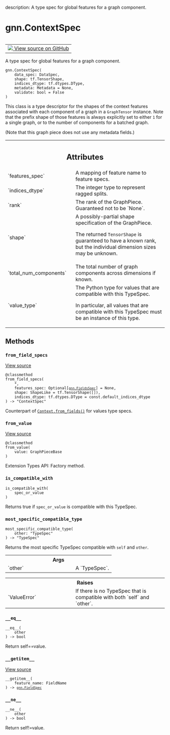description: A type spec for global features for a graph component.

<div itemscope itemtype="http://developers.google.com/ReferenceObject">
<meta itemprop="name" content="gnn.ContextSpec" />
<meta itemprop="path" content="Stable" />
<meta itemprop="property" content="__eq__"/>
<meta itemprop="property" content="__getitem__"/>
<meta itemprop="property" content="__init__"/>
<meta itemprop="property" content="__ne__"/>
<meta itemprop="property" content="from_field_specs"/>
<meta itemprop="property" content="from_value"/>
<meta itemprop="property" content="is_compatible_with"/>
<meta itemprop="property" content="most_specific_compatible_type"/>
</div>

# gnn.ContextSpec

<!-- Insert buttons and diff -->

<table class="tfo-notebook-buttons tfo-api nocontent" align="left">
<td>
  <a target="_blank" href="https://github.com/tensorflow/gnn/tree/master/tensorflow_gnn/graph/graph_tensor.py#L139-L182">
    <img src="https://www.tensorflow.org/images/GitHub-Mark-32px.png" />
    View source on GitHub
  </a>
</td>
</table>



A type spec for global features for a graph component.

<pre class="devsite-click-to-copy prettyprint lang-py tfo-signature-link">
<code>gnn.ContextSpec(
    data_spec: DataSpec,
    shape: tf.TensorShape,
    indices_dtype: tf.dtypes.DType,
    metadata: Metadata = None,
    validate: bool = False
)
</code></pre>



<!-- Placeholder for "Used in" -->

This class is a type descriptor for the shapes of the context features
associated with each component of a graph in a `GraphTensor` instance. Note
that the prefix shape of those features is always explicitly set to either `1`
for a single graph, or to the number of components for a batched graph.

(Note that this graph piece does not use any metadata fields.)



<!-- Tabular view -->
 <table class="responsive fixed orange">
<colgroup><col width="214px"><col></colgroup>
<tr><th colspan="2"><h2 class="add-link">Attributes</h2></th></tr>

<tr>
<td>
`features_spec`
</td>
<td>
A mapping of feature name to feature specs.
</td>
</tr><tr>
<td>
`indices_dtype`
</td>
<td>
The integer type to represent ragged splits.
</td>
</tr><tr>
<td>
`rank`
</td>
<td>
The rank of the GraphPiece. Guaranteed not to be `None`.
</td>
</tr><tr>
<td>
`shape`
</td>
<td>
A possibly-partial shape specification of the GraphPiece.

The returned `TensorShape` is guaranteed to have a known rank, but the
individual dimension sizes may be unknown.
</td>
</tr><tr>
<td>
`total_num_components`
</td>
<td>
The total number of graph components across dimensions if known.
</td>
</tr><tr>
<td>
`value_type`
</td>
<td>
The Python type for values that are compatible with this TypeSpec.

In particular, all values that are compatible with this TypeSpec must be an
instance of this type.
</td>
</tr>
</table>



## Methods

<h3 id="from_field_specs"><code>from_field_specs</code></h3>

<a target="_blank" href="https://github.com/tensorflow/gnn/tree/master/tensorflow_gnn/graph/graph_tensor.py#L150-L165">View source</a>

<pre class="devsite-click-to-copy prettyprint lang-py tfo-signature-link">
<code>@classmethod</code>
<code>from_field_specs(
    *,
    features_spec: Optional[<a href="../gnn/FieldsSpec.md"><code>gnn.FieldsSpec</code></a>] = None,
    shape: ShapeLike = tf.TensorShape([]),
    indices_dtype: tf.dtypes.DType = const.default_indices_dtype
) -> "ContextSpec"
</code></pre>

Counterpart of <a href="../gnn/Context.md#from_fields"><code>Context.from_fields()</code></a> for values type specs.


<h3 id="from_value"><code>from_value</code></h3>

<a target="_blank" href="https://github.com/tensorflow/gnn/tree/master/tensorflow_gnn/graph/graph_piece.py#L481-L484">View source</a>

<pre class="devsite-click-to-copy prettyprint lang-py tfo-signature-link">
<code>@classmethod</code>
<code>from_value(
    value: GraphPieceBase
)
</code></pre>

Extension Types API: Factory method.


<h3 id="is_compatible_with"><code>is_compatible_with</code></h3>

<pre class="devsite-click-to-copy prettyprint lang-py tfo-signature-link">
<code>is_compatible_with(
    spec_or_value
)
</code></pre>

Returns true if `spec_or_value` is compatible with this TypeSpec.


<h3 id="most_specific_compatible_type"><code>most_specific_compatible_type</code></h3>

<pre class="devsite-click-to-copy prettyprint lang-py tfo-signature-link">
<code>most_specific_compatible_type(
    other: "TypeSpec"
) -> "TypeSpec"
</code></pre>

Returns the most specific TypeSpec compatible with `self` and `other`.


<!-- Tabular view -->
 <table class="responsive fixed orange">
<colgroup><col width="214px"><col></colgroup>
<tr><th colspan="2">Args</th></tr>

<tr>
<td>
`other`
</td>
<td>
A `TypeSpec`.
</td>
</tr>
</table>



<!-- Tabular view -->
 <table class="responsive fixed orange">
<colgroup><col width="214px"><col></colgroup>
<tr><th colspan="2">Raises</th></tr>

<tr>
<td>
`ValueError`
</td>
<td>
If there is no TypeSpec that is compatible with both `self`
and `other`.
</td>
</tr>
</table>



<h3 id="__eq__"><code>__eq__</code></h3>

<pre class="devsite-click-to-copy prettyprint lang-py tfo-signature-link">
<code>__eq__(
    other
) -> bool
</code></pre>

Return self==value.


<h3 id="__getitem__"><code>__getitem__</code></h3>

<a target="_blank" href="https://github.com/tensorflow/gnn/tree/master/tensorflow_gnn/graph/graph_tensor.py#L58-L59">View source</a>

<pre class="devsite-click-to-copy prettyprint lang-py tfo-signature-link">
<code>__getitem__(
    feature_name: FieldName
) -> <a href="../gnn/FieldSpec.md"><code>gnn.FieldSpec</code></a>
</code></pre>




<h3 id="__ne__"><code>__ne__</code></h3>

<pre class="devsite-click-to-copy prettyprint lang-py tfo-signature-link">
<code>__ne__(
    other
) -> bool
</code></pre>

Return self!=value.





